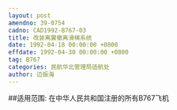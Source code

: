 ```yaml
---
layout: post
amendno: 39-0754
cadno: CAD1992-B767-03
title: 改装离翼撤离滑梯系统
date: 1992-04-18 00:00:00 +0800
effdate: 1992-04-30 00:00:00 +0800
tag: B767
categories: 民航华北管理局适航处
author: 边振海
---
```


##适用范围:
在中华人民共和国注册的所有B767飞机

